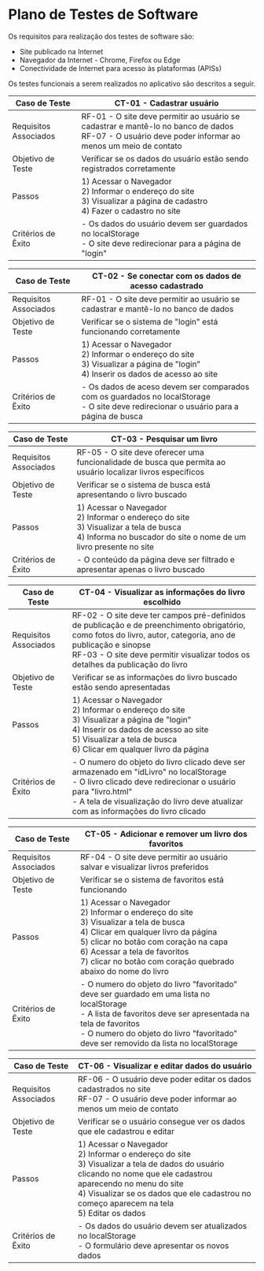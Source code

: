 # Plano de Testes de Software

Os requisitos para realização dos testes de software são:
- Site publicado na Internet
- Navegador da Internet - Chrome, Firefox ou Edge
- Conectividade de Internet para acesso às plataformas (APISs)

Os testes funcionais a serem realizados no aplicativo são descritos a seguir.

|Caso de Teste | CT-01 - Cadastrar usuário                 |
|--|-------------------------------------------------------|
|Requisitos Associados |RF-01 - O site deve permitir ao usuário se cadastrar e mantê-lo no banco de dados <br> RF-07 - O usuário deve poder informar ao menos um meio de contato|
|Objetivo de Teste| Verificar se os dados do usuário estão sendo registrados corretamente |
|Passos| 1) Acessar o Navegador <br> 2) Informar o endereço do site <br> 3) Visualizar a página de cadastro <br> 4) Fazer o cadastro no site|
|Critérios de Êxito| - Os dados do usuário devem ser guardados no localStorage <br> - O site deve redirecionar para a página de "login"|

|Caso de Teste | CT-02 - Se conectar com os dados de acesso cadastrado|
|--|-------------------------------------------------------|
|Requisitos Associados |RF-01 - O site deve permitir ao usuário se cadastrar e mantê-lo no banco de dados |
|Objetivo de Teste| Verificar se o sistema de "login" está funcionando corretamente |
|Passos| 1) Acessar o Navegador <br> 2) Informar o endereço do site <br> 3) Visualizar a página de "login" <br> 4) Inserir os dados de acesso ao site|
|Critérios de Êxito| - Os dados de aceso devem ser comparados com os guardados no localStorage <br> - O site deve redirecionar o usuário para a página de busca|

|Caso de Teste | CT-03 - Pesquisar um livro|
|--|-------------------------------------------------------|
|Requisitos Associados |RF-05 - O site deve oferecer uma funcionalidade de busca que permita ao usuário localizar livros específicos |
|Objetivo de Teste| Verificar se o sistema de busca está apresentando o livro buscado |
|Passos| 1) Acessar o Navegador <br> 2) Informar o endereço do site <br> 3) Visualizar a tela de busca <br> 4) Informa no buscador do site o nome de um livro presente no site |
|Critérios de Êxito| - O conteúdo da página deve ser filtrado e apresentar apenas o livro buscado|

|Caso de Teste | CT-04 - Visualizar as informações do livro escolhido|
|--|-------------------------------------------------------|
|Requisitos Associados |RF-02 - O site deve ter campos pré-definidos de publicação e de preenchimento obrigatório, como fotos do livro, autor, categoria, ano de publicação e sinopse <br> RF-03 - O site deve permitir visualizar todos os detalhes  da publicação do livro |
|Objetivo de Teste| Verificar se as informações do livro buscado estão sendo apresentadas |
|Passos| 1) Acessar o Navegador <br> 2) Informar o endereço do site <br> 3) Visualizar a página de "login" <br> 4) Inserir os dados de acesso ao site <br> 5) Visualizar a tela de busca <br> 6) Clicar em qualquer livro da página |
|Critérios de Êxito| - O numero do objeto do livro clicado deve ser armazenado em "idLivro" no localStorage <br> - O livro clicado deve redirecionar o usuário para "livro.html" <br> - A tela de visualização do livro deve atualizar com as informações do livro clicado|

|Caso de Teste | CT-05 - Adicionar e remover um livro dos favoritos|
|--|-------------------------------------------------------|
|Requisitos Associados |RF-04 - O site deve permitir ao usuário salvar e visualizar livros preferidos |
|Objetivo de Teste| Verificar se o sistema de favoritos está funcionando |
|Passos| 1) Acessar o Navegador <br> 2) Informar o endereço do site <br> 3) Visualizar a tela de busca <br> 4) Clicar em qualquer livro da página <br> 5) clicar no botão com coração na capa <br> 6) Acessar a tela de favoritos <br> 7) clicar no botão com coração quebrado abaixo do nome do livro |
|Critérios de Êxito| - O numero do objeto do livro "favoritado" deve ser guardado em uma lista no localStorage <br> - A lista de favoritos deve ser apresentada na tela de favoritos <br> - O numero do objeto do livro "favoritado" deve ser removido da lista no localStorage|

|Caso de Teste | CT-06 - Visualizar e editar dados do usuário|
|--|-------------------------------------------------------|
|Requisitos Associados |RF-06 - O usuário deve poder editar os dados cadastrados no site <br> RF-07 - O usuário deve poder informar ao menos um meio de contato |
|Objetivo de Teste| Verificar se o usuário consegue ver os dados que ele cadastrou e editar |
|Passos| 1) Acessar o Navegador <br> 2) Informar o endereço do site <br> 3) Visualizar a tela de dados do usuário clicando no nome que ele cadastrou aparecendo no menu do site <br> 4) Visualizar se os dados que ele cadastrou no começo aparecem na tela <br> 5) Editar os dados |
|Critérios de Êxito| - Os dados do usuário devem ser atualizados no localStorage <br> - O formulário deve apresentar os novos dados|